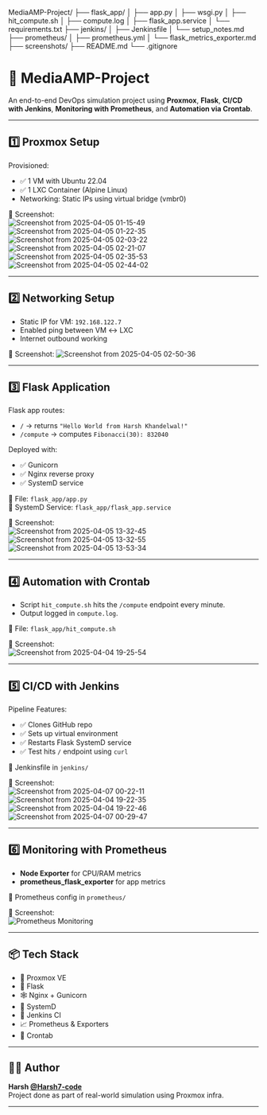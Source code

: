 MediaAMP-Project/
├── flask_app/
│   ├── app.py
│   ├── wsgi.py
│   ├── hit_compute.sh
│   ├── compute.log
│   ├── flask_app.service
│   └── requirements.txt
├── jenkins/
│   ├── Jenkinsfile
│   └── setup_notes.md
├── prometheus/
│   ├── prometheus.yml
│   └── flask_metrics_exporter.md
├── screenshots/
├── README.md
└── .gitignore


# 🚀 MediaAMP-Project

An end-to-end DevOps simulation project using **Proxmox**, **Flask**, **CI/CD with Jenkins**, **Monitoring with Prometheus**, and **Automation via Crontab**.

---

## 1️⃣ Proxmox Setup

Provisioned:
- ✅ 1 VM with Ubuntu 22.04
- ✅ 1 LXC Container (Alpine Linux)
- Networking: Static IPs using virtual bridge (vmbr0)

📸 Screenshot:  
![Screenshot from 2025-04-05 01-15-49](https://github.com/user-attachments/assets/5cd91ba8-ec61-4508-9a20-813e333df3aa)
![Screenshot from 2025-04-05 01-22-35](https://github.com/user-attachments/assets/b7585e5b-ddd0-445c-a38f-4b6a07580bde)
![Screenshot from 2025-04-05 02-03-22](https://github.com/user-attachments/assets/0d04b7b5-e7d4-4de9-b250-0b9115e07ee6)
![Screenshot from 2025-04-05 02-21-07](https://github.com/user-attachments/assets/735bd4cc-7b30-4c0c-8a30-d0dd4bd60df3)
![Screenshot from 2025-04-05 02-35-53](https://github.com/user-attachments/assets/36555434-6332-4084-b6a0-b28fd45616be)
![Screenshot from 2025-04-05 02-44-02](https://github.com/user-attachments/assets/60b79e8b-5f64-48e3-8b47-9e181b1a6107)





---

## 2️⃣ Networking Setup

- Static IP for VM: `192.168.122.7`
- Enabled ping between VM ↔ LXC
- Internet outbound working

📸 Screenshot:
![Screenshot from 2025-04-05 02-50-36](https://github.com/user-attachments/assets/31abe126-8da5-4f1e-b640-6a1540ef33e6)


---

## 3️⃣ Flask Application

Flask app routes:
- `/` → returns `"Hello World from Harsh Khandelwal!"`
- `/compute` → computes `Fibonacci(30): 832040`

Deployed with:
- ✅ Gunicorn
- ✅ Nginx reverse proxy
- ✅ SystemD service

📁 File: `flask_app/app.py`  
📁 SystemD Service: `flask_app/flask_app.service`

📸 Screenshot:  
![Screenshot from 2025-04-05 13-32-45](https://github.com/user-attachments/assets/fc9412aa-4e79-44d3-9be1-87afe6eac2d4)
![Screenshot from 2025-04-05 13-32-55](https://github.com/user-attachments/assets/9f814372-ad18-4357-9b07-800d83d5233a)
![Screenshot from 2025-04-05 13-53-34](https://github.com/user-attachments/assets/4d975a2a-a285-4ff0-b461-8dc86f17ab13)


---

## 4️⃣ Automation with Crontab

- Script `hit_compute.sh` hits the `/compute` endpoint every minute.
- Output logged in `compute.log`.

📁 File: `flask_app/hit_compute.sh`

📸 Screenshot:  
![Screenshot from 2025-04-04 19-25-54](https://github.com/user-attachments/assets/1fad0585-f15e-4bd2-984e-af66c5f53429)

---

## 5️⃣ CI/CD with Jenkins

Pipeline Features:
- ✅ Clones GitHub repo
- ✅ Sets up virtual environment
- ✅ Restarts Flask SystemD service
- ✅ Test hits `/` endpoint using `curl`

📁 Jenkinsfile in `jenkins/`

📸 Screenshot:  
![Screenshot from 2025-04-07 00-22-11](https://github.com/user-attachments/assets/835da80d-8874-480a-9512-a6ecdda5f210)
![Screenshot from 2025-04-04 19-22-35](https://github.com/user-attachments/assets/6dc3ab97-21cb-40ce-9151-a8e2a6e37b8f)
![Screenshot from 2025-04-04 19-22-46](https://github.com/user-attachments/assets/65818581-30a8-4eef-a5b1-ac4cdfae1514)
![Screenshot from 2025-04-07 00-29-47](https://github.com/user-attachments/assets/2519f098-6458-4fa5-b0c2-bda7e70f3c06)



---

## 6️⃣ Monitoring with Prometheus

- **Node Exporter** for CPU/RAM metrics
- **prometheus_flask_exporter** for app metrics

📁 Prometheus config in `prometheus/`

📸 Screenshot:  
![Prometheus Monitoring](./screenshots/prometheus-monitoring.png)

---

## 📦 Tech Stack

- 🐧 Proxmox VE
- 🐍 Flask
- 🕸️ Nginx + Gunicorn
- 🔁 SystemD
- 🧪 Jenkins CI
- 📈 Prometheus & Exporters
- 🔁 Crontab


---

## 👨‍💻 Author

**Harsh [@Harsh7-code](https://github.com/Harsh7-code)**  
Project done as part of real-world simulation using Proxmox infra.

---
